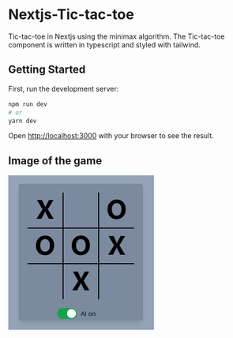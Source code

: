 # Nextjs-Tic-tac-toe
Tic-tac-toe in Nextjs using the minimax algorithm. The Tic-tac-toe component is written in typescript and styled with tailwind.


## Getting Started

First, run the development server:

```bash
npm run dev
# or
yarn dev
```

Open [http://localhost:3000](http://localhost:3000) with your browser to see the result.

## Image of the game
![The finished product](https://github.com/newmat123/Nextjs-Tic-tac-toe/blob/main/public/GameImage.png?raw=true)